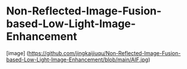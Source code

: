 # Non-Reflected-Image-Fusion-based-Low-Light-Image-Enhancement
[image] (https://github.com/jingkaijiuqu/Non-Reflected-Image-Fusion-based-Low-Light-Image-Enhancement/blob/main/AIF.jpg)
